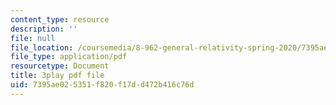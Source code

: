 ```yaml
---
content_type: resource
description: ''
file: null
file_location: /coursemedia/8-962-general-relativity-spring-2020/7395ae025351f820f17dd472b416c76d_9lIgAPvppk0.pdf
file_type: application/pdf
resourcetype: Document
title: 3play pdf file
uid: 7395ae02-5351-f820-f17d-d472b416c76d
---
```

